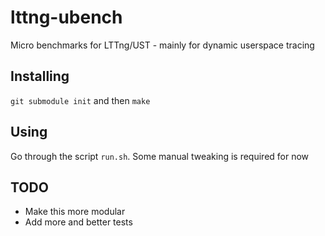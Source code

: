 lttng-ubench
============

Micro benchmarks for LTTng/UST - mainly for dynamic userspace tracing

Installing
----------
`git submodule init` and then `make`

Using
-----
Go through the script `run.sh`. Some manual tweaking is required for now

TODO
----
* Make this more modular
* Add more and better tests
